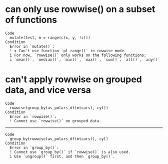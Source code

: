 # can only use rowwise() on a subset of functions

    Code
      mutate(test, m = range(c(x, y, !z)))
    Condition
      Error in `mutate()`:
      ! x Can't use function `pl_range()` in rowwise mode.
      i For now, `rowwise()` only works on the following functions:
      i `mean()`, `median()`, `min()`, `max()`, `sum()`, `all()`, `any()`

# can't apply rowwise on grouped data, and vice versa

    Code
      rowwise(group_by(as_polars_df(mtcars), cyl))
    Condition
      Error in `rowwise()`:
      ! Cannot use `rowwise()` on grouped data.

---

    Code
      group_by(rowwise(as_polars_df(mtcars)), cyl)
    Condition
      Error in `group_by()`:
      ! Cannot use `group_by()` if `rowwise()` is also used.
      i Use `ungroup()` first, and then `group_by()`.

